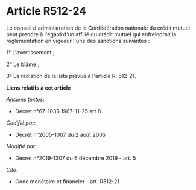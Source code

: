 # Article R512-24

Le conseil d'administration de la Confédération nationale du crédit mutuel peut prendre à l'égard d'un affilié du crédit
mutuel qui enfreindrait la réglementation en vigueur l'une des sanctions suivantes : 

1° L'avertissement ; 

2° Le blâme ; 

3° La radiation de la liste prévue à l'article R. 512-21.

**Liens relatifs à cet article**

_Anciens textes_:

  - Décret n°67-1035 1967-11-25 art 8

_Codifié par_:

  - Décret n°2005-1007 du 2 août 2005

_Modifié par_:

  - Décret n°2019-1307 du 6 décembre 2019 - art. 5

_Cite_:

  - Code monétaire et financier - art. R512-21
